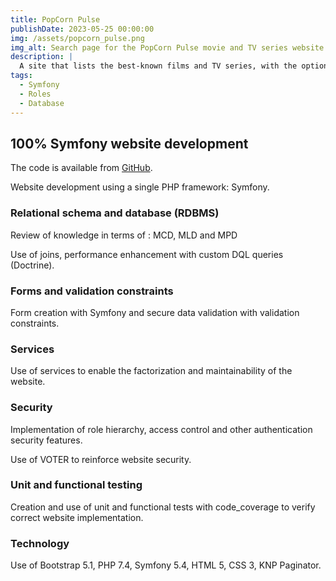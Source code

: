 ```yaml
---
title: PopCorn Pulse
publishDate: 2023-05-25 00:00:00
img: /assets/popcorn_pulse.png
img_alt: Search page for the PopCorn Pulse movie and TV series website and display of a result for a search by film name with the film name, synopsis, release date and poster, running time and number of stars corresponding to the film's reviews.
description: |
  A site that lists the best-known films and TV series, with the option of leaving a comment and bookmarking the most memorable.
tags:
  - Symfony
  - Roles
  - Database
---
```


## 100% Symfony website development

The code is available from <a href="https://github.com/Christelle-Hidoine/popcorn-pulse">GitHub</a>.

Website development using a single PHP framework: Symfony.

### Relational schema and database (RDBMS)

Review of knowledge in terms of : MCD, MLD and MPD

Use of joins, performance enhancement with custom DQL queries (Doctrine).

### Forms and validation constraints

Form creation with Symfony and secure data validation with validation constraints.

### Services

Use of services to enable the factorization and maintainability of the website.

### Security

Implementation of role hierarchy, access control and other authentication security features.

Use of VOTER to reinforce website security.

### Unit and functional testing

Creation and use of unit and functional tests with code_coverage to verify correct website implementation.

### Technology

Use of Bootstrap 5.1, PHP 7.4, Symfony 5.4, HTML 5, CSS 3, KNP Paginator.
